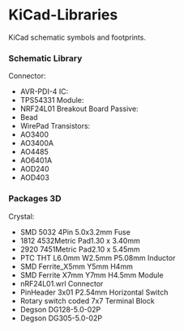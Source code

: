# KiCad-Libraries
KiCad schematic symbols and footprints.

### Schematic Library
Connector:
- AVR-PDI-4
IC:
- TPS54331
Module:
- NRF24L01 Breakout Board
Passive:
- Bead
- WirePad
Transistors:
- AO3400
- AO3400A
- AO4485
- AO6401A
- AOD240
- AOD403


### Packages 3D
Crystal:
- SMD 5032 4Pin 5.0x3.2mm
Fuse
- 1812 4532Metric Pad1.30 x 3.40mm
- 2920 7451Metric Pad2.10 x 5.45mm
- PTC THT L6.0mm W2.5mm P5.08mm
Inductor
- SMD Ferrite_X5mm Y5mm H4mm
- SMD Ferrite X7mm Y7mm H4.5mm
Module
- nRF24L01.wrl
Connector
- PinHeader 3x01 P2.54mm Horizontal
Switch
- Rotary switch coded 7x7
Terminal Block
- Degson DG128-5.0-02P
- Degson DG305-5.0-02P
